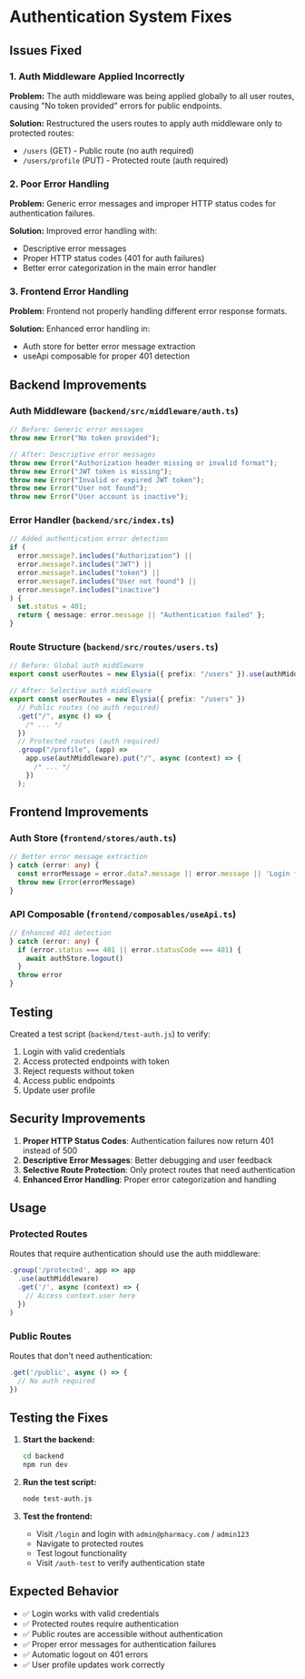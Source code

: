 # Authentication System Fixes

## Issues Fixed

### 1. **Auth Middleware Applied Incorrectly**

**Problem:** The auth middleware was being applied globally to all user routes, causing "No token provided" errors for public endpoints.

**Solution:** Restructured the users routes to apply auth middleware only to protected routes:

- `/users` (GET) - Public route (no auth required)
- `/users/profile` (PUT) - Protected route (auth required)

### 2. **Poor Error Handling**

**Problem:** Generic error messages and improper HTTP status codes for authentication failures.

**Solution:** Improved error handling with:

- Descriptive error messages
- Proper HTTP status codes (401 for auth failures)
- Better error categorization in the main error handler

### 3. **Frontend Error Handling**

**Problem:** Frontend not properly handling different error response formats.

**Solution:** Enhanced error handling in:

- Auth store for better error message extraction
- useApi composable for proper 401 detection

## Backend Improvements

### Auth Middleware (`backend/src/middleware/auth.ts`)

```typescript
// Before: Generic error messages
throw new Error("No token provided");

// After: Descriptive error messages
throw new Error("Authorization header missing or invalid format");
throw new Error("JWT token is missing");
throw new Error("Invalid or expired JWT token");
throw new Error("User not found");
throw new Error("User account is inactive");
```

### Error Handler (`backend/src/index.ts`)

```typescript
// Added authentication error detection
if (
  error.message?.includes("Authorization") ||
  error.message?.includes("JWT") ||
  error.message?.includes("token") ||
  error.message?.includes("User not found") ||
  error.message?.includes("inactive")
) {
  set.status = 401;
  return { message: error.message || "Authentication failed" };
}
```

### Route Structure (`backend/src/routes/users.ts`)

```typescript
// Before: Global auth middleware
export const userRoutes = new Elysia({ prefix: "/users" }).use(authMiddleware); // Applied to all routes

// After: Selective auth middleware
export const userRoutes = new Elysia({ prefix: "/users" })
  // Public routes (no auth required)
  .get("/", async () => {
    /* ... */
  })
  // Protected routes (auth required)
  .group("/profile", (app) =>
    app.use(authMiddleware).put("/", async (context) => {
      /* ... */
    })
  );
```

## Frontend Improvements

### Auth Store (`frontend/stores/auth.ts`)

```typescript
// Better error message extraction
} catch (error: any) {
  const errorMessage = error.data?.message || error.message || 'Login failed'
  throw new Error(errorMessage)
}
```

### API Composable (`frontend/composables/useApi.ts`)

```typescript
// Enhanced 401 detection
} catch (error: any) {
  if (error.status === 401 || error.statusCode === 401) {
    await authStore.logout()
  }
  throw error
}
```

## Testing

Created a test script (`backend/test-auth.js`) to verify:

1. Login with valid credentials
2. Access protected endpoints with token
3. Reject requests without token
4. Access public endpoints
5. Update user profile

## Security Improvements

1. **Proper HTTP Status Codes**: Authentication failures now return 401 instead of 500
2. **Descriptive Error Messages**: Better debugging and user feedback
3. **Selective Route Protection**: Only protect routes that need authentication
4. **Enhanced Error Handling**: Proper error categorization and handling

## Usage

### Protected Routes

Routes that require authentication should use the auth middleware:

```typescript
.group('/protected', app => app
  .use(authMiddleware)
  .get('/', async (context) => {
    // Access context.user here
  })
)
```

### Public Routes

Routes that don't need authentication:

```typescript
.get('/public', async () => {
  // No auth required
})
```

## Testing the Fixes

1. **Start the backend:**

   ```bash
   cd backend
   npm run dev
   ```

2. **Run the test script:**

   ```bash
   node test-auth.js
   ```

3. **Test the frontend:**
   - Visit `/login` and login with `admin@pharmacy.com` / `admin123`
   - Navigate to protected routes
   - Test logout functionality
   - Visit `/auth-test` to verify authentication state

## Expected Behavior

- ✅ Login works with valid credentials
- ✅ Protected routes require authentication
- ✅ Public routes are accessible without authentication
- ✅ Proper error messages for authentication failures
- ✅ Automatic logout on 401 errors
- ✅ User profile updates work correctly
